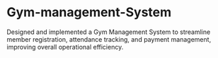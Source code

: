 # Gym-management-System
Designed and implemented a Gym Management System to streamline member registration, attendance tracking, and payment management, improving overall operational efficiency.

